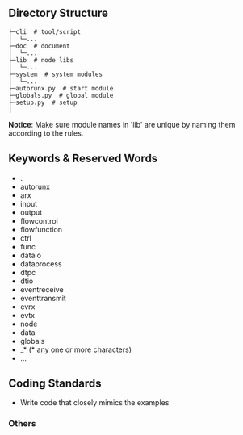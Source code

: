 
## Directory Structure

```
├─cli  # tool/script
│  └─...
├─doc  # document
│  └─...
├─lib  # node libs
│  └─...
├─system  # system modules
│  └─...
├─autorunx.py  # start module
├─globals.py  # global module
├─setup.py  # setup
|
```

**Notice**: Make sure module names in 'lib' are unique by naming them according to the rules.


## Keywords & Reserved Words

- .
- autorunx
- arx
- input
- output
- flowcontrol
- flowfunction
- ctrl
- func
- dataio
- dataprocess
- dtpc
- dtio
- eventreceive
- eventtransmit
- evrx
- evtx
- node
- data
- globals
- _* (* any one or more characters)
- ...



## Coding Standards

- Write code that closely mimics the examples



### Others




















